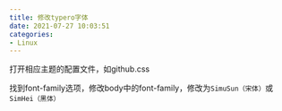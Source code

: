 ```yaml
---
title: 修改typero字体
date: 2021-07-27 10:03:51
categories:
- Linux
---
```

打开相应主题的配置文件，如github.css

找到font-family选项，修改body中的font-family，修改为`SimuSun（宋体）`或`SimHei（黑体）` 